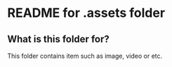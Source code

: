 # README for .assets folder

## What is this folder for?

This folder contains item such as image, video or etc.